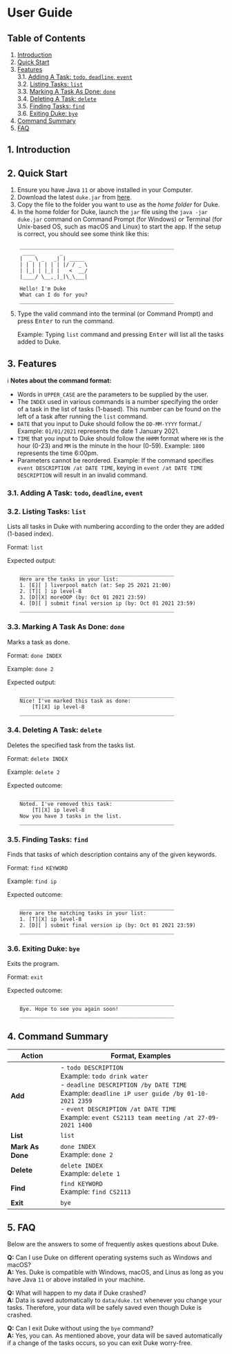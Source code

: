 # User Guide

## Table of Contents
1. [Introduction](#1-introduction)
1. [Quick Start](#2-quick-start)
1. [Features](#3-features)\
3.1. [Adding A Task: `todo`, `deadline`, `event`](#31-adding-a-task-todo-deadline-event)\
3.2. [Listing Tasks: `list`](#32-listing-tasks-list)\
3.3. [Marking A Task As Done: `done`](#33-marking-a-task-as-done-done)\
3.4. [Deleting A Task: `delete`](#34-deleting-a-task-delete)\
3.5. [Finding Tasks: `find`](#35-finding-tasks-find)\
3.6. [Exiting Duke: `bye`](#36-exiting-duke-bye)
1. [Command Summary](#4-command-summary)
1. [FAQ](#5-faq)

## 1. Introduction

## 2. Quick Start

1. Ensure you have Java `11` or above installed in your Computer.
2. Download the latest `duke.jar` from [here]().
3. Copy the file to the folder you want to use as the _home folder_ for Duke.
4. In the home folder for Duke, launch the `jar` file using the `java -jar duke.jar` command on Command Prompt (for Windows) or Terminal (for Unix-based OS, such as macOS and Linux) to start the app. If the setup is correct, you should see some think like this:

```
	__________________________________________________
	 ____        _
	|  _ \ _   _| | _____
	| | | | | | | |/ / _ \
	| |_| | |_| |   <  __/
	|____/ \__,_|_|\_\___|

	Hello! I'm Duke
	What can I do for you?
	__________________________________________________
```

5. Type the valid command into the terminal (or Command Prompt) and press <kbd>Enter</kbd> to run the command.

    Example: Typing `list` command and pressing <kbd>Enter</kbd> will list all the tasks added to Duke.

## 3. Features

:information_source: **Notes about the command format:**

- Words in `UPPER_CASE` are the parameters to be supplied by the user.
- The `INDEX`
 used in various commands is a number specifying the order of a task in the list of tasks (1-based). This number can be found on the left of a task after running the `list` command.
- `DATE` that you input to Duke should follow the `DD-MM-YYYY` format./
Example: `01/01/2021` represents the date 1 January 2021.
- `TIME` that you input to Duke should follow the `HHMM` format where `HH` is the hour (0-23) and `MM` is the minute in the hour (0-59).
Example: `1800` represents the time 6:00pm.
- Parameters cannot be reordered.
Example: If the command specifies `event DESCRIPTION /at DATE TIME`, keying in `event /at DATE TIME DESCRIPTION` will result in an invalid command.

### 3.1. Adding A Task: `todo`, `deadline`, `event`


### 3.2. Listing Tasks: `list`

Lists all tasks in Duke with numbering according to the order they are added (1-based index).

Format: `list`

Expected output:

```
	__________________________________________________
	Here are the tasks in your list:
	1. [E][ ] liverpool match (at: Sep 25 2021 21:00)
	2. [T][ ] ip level-8
	3. [D][X] moreOOP (by: Oct 01 2021 23:59)
	4. [D][ ] submit final version ip (by: Oct 01 2021 23:59)
	__________________________________________________
```

### 3.3. Marking A Task As Done: `done`

Marks a task as done.

Format: `done INDEX`

Example: `done 2`

Expected output:

```
	__________________________________________________
	Nice! I've marked this task as done:
		[T][X] ip level-8
	__________________________________________________
```

### 3.4. Deleting A Task: `delete`

Deletes the specified task from the tasks list.

Format: `delete INDEX`

Example: `delete 2`

Expected outcome:

```
	__________________________________________________
	Noted. I've removed this task:
		[T][X] ip level-8
	Now you have 3 tasks in the list.
	__________________________________________________
```


### 3.5. Finding Tasks: `find`

Finds that tasks of which description contains any of the given keywords.

Format: `find KEYWORD`

Example: `find ip`

Expected outcome:

```
	__________________________________________________
	Here are the matching tasks in your list:
	1. [T][X] ip level-8
	2. [D][ ] submit final version ip (by: Oct 01 2021 23:59)
	__________________________________________________
```


### 3.6. Exiting Duke: `bye`

Exits the program.

Format: `exit`

Expected outcome:

```
	__________________________________________________
	Bye. Hope to see you again soon!
	__________________________________________________
```

## 4. Command Summary

**Action** | **Format, Examples**
|----------|---------------------|
**Add**|- `todo DESCRIPTION`</br> Example: `todo drink water`</br>- `deadline DESCRIPTION /by DATE TIME`</br> Example: `deadline iP user guide /by 01-10-2021 2359`</br>- `event DESCRIPTION /at DATE TIME`</br> Example: `event CS2113 team meeting /at 27-09-2021 1400`
**List**|`list`
**Mark As Done**|`done INDEX`</br> Example: `done 2`
**Delete**|`delete INDEX`</br> Example: `delete 1`
**Find**|`find KEYWORD`</br> Example: `find CS2113`
**Exit**|`bye`

## 5. FAQ

Below are the answers to some of frequently askes questions about Duke.

**Q:** Can I use Duke on different operating systems such as Windows and macOS?\
**A:** Yes. Duke is compatible with Windows, macOS, and Linus as long as you have Java `11` or above installed in your machine.

**Q:** What will happen to my data if Duke crashed?\
**A:** Data is saved automatically to `data/duke.txt` whenever you change your tasks. Therefore, your data will be safely saved even though Duke is crashed.

**Q:** Can I exit Duke without using the `bye` command?\
**A:** Yes, you can. As mentioned above, your data will be saved automatically if a change of the tasks occurs, so you can exit Duke worry-free.

